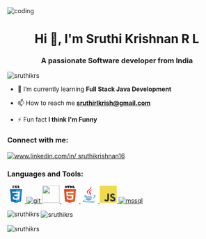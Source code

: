 
<img alt="coding" width="100%" height="350" src="https://storage.googleapis.com/pai-images/967338cacbf0456d9aa1fb21eff27663.jpeg"> 
<h1 align="center">Hi 👋, I'm Sruthi Krishnan R L</h1>
<h3 align="center">A passionate Software developer from India</h3>



<p align="left"> <img src="https://komarev.com/ghpvc/?username=sruthikrs&label=Profile%20views&color=0e75b6&style=flat" alt="sruthikrs" /> </p>

- 🌱 I’m currently learning **Full Stack Java Development**

- 📫 How to reach me **sruthirlkrish@gmail.com**

- ⚡ Fun fact **I think I'm Funny**

<h3 align="left">Connect with me:</h3>
<p align="left">
<a href="https://linkedin.com/in/www.linkedin.com/in/ sruthikrishnan16" target="blank"><img align="center" src="https://raw.githubusercontent.com/rahuldkjain/github-profile-readme-generator/master/src/images/icons/Social/linked-in-alt.svg" alt="www.linkedin.com/in/ sruthikrishnan16" height="30" width="40" /></a>
</p>

<h3 align="left">Languages and Tools:</h3>
<p align="left"> <a href="https://www.w3schools.com/css/" target="_blank" rel="noreferrer"> <img src="https://raw.githubusercontent.com/devicons/devicon/master/icons/css3/css3-original-wordmark.svg" alt="css3" width="40" height="40"/> </a> <a href="https://git-scm.com/" target="_blank" rel="noreferrer"> <img src="https://www.vectorlogo.zone/logos/git-scm/git-scm-icon.svg" alt="git" width="40" height="40"/> <img src="https://github.com/SruthiKrs/SruthiKrs/assets/154792371/f3f68144-1348-41c0-aae2-bb38d6bdc07b" width="40px" height="40"/>
 </a> <a href="https://www.w3.org/html/" target="_blank" rel="noreferrer"> <img src="https://raw.githubusercontent.com/devicons/devicon/master/icons/html5/html5-original-wordmark.svg" alt="html5" width="40" height="40"/> </a> <a href="https://www.java.com" target="_blank" rel="noreferrer"> <img src="https://raw.githubusercontent.com/devicons/devicon/master/icons/java/java-original.svg" alt="java" width="40" height="40"/> </a> <a href="https://developer.mozilla.org/en-US/docs/Web/JavaScript" target="_blank" rel="noreferrer"> <img src="https://raw.githubusercontent.com/devicons/devicon/master/icons/javascript/javascript-original.svg" alt="javascript" width="40" height="40"/> </a> <a href="https://www.microsoft.com/en-us/sql-server" target="_blank" rel="noreferrer"> <img src="https://www.svgrepo.com/show/303229/microsoft-sql-server-logo.svg" alt="mssql" width="40" height="40"/> </a> </p>

<p><img align="left" src="https://github-readme-stats.vercel.app/api/top-langs?username=sruthikrs&show_icons=true&locale=en&layout=compact" alt="sruthikrs" /></p>

<p>&nbsp;<img align="center" src="https://github-readme-stats.vercel.app/api?username=sruthikrs&show_icons=true&locale=en" alt="sruthikrs" /></p>

<p><img align="center" src="https://github-readme-streak-stats.herokuapp.com/?user=sruthikrs&" alt="sruthikrs" /></p>



